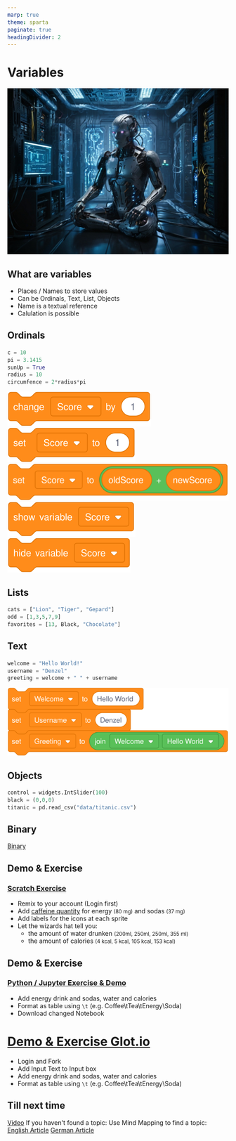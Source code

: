 ```yaml
---
marp: true
theme: sparta
paginate: true
headingDivider: 2
---
```

<!-- _paginate: skip -->
<!-- _class: title -->
# Variables
![bg left:40%](../img/robot6.jpg)

## What are variables

* Places / Names to store values
* Can be Ordinals, Text, List, Objects
* Name is a textual reference
* Calulation is possible

## Ordinals

```python
c = 10
pi = 3.1415
sunUp = True
radius = 10
circumfence = 2*radius*pi
```

![](../img/scratch/variables/change.svg)
![](../img/scratch/variables/set.svg)
![](../img/scratch/variables/setWithCalculation.svg)
![](../img/scratch/variables/show.svg)
![](../img/scratch/variables/hide.svg)

## Lists
```python
cats = ["Lion", "Tiger", "Gepard"]
odd = [1,3,5,7,9]
favorites = [13, Black, "Chocolate"]
```
## Text
```python
welcome = "Hello World!"
username = "Denzel"
greeting = welcome + " " + username
```
![](../img/scratch/variables/textExample.svg)
## Objects
```python
control = widgets.IntSlider(100)
black = (0,0,0)
titanic = pd.read_csv("data/titanic.csv")
```
## Binary
[Binary](https://sethideclercq.com/tools/binaryvisualiser.html)
## Demo & Exercise
### [Scratch Exercise](https://scratch.mit.edu/projects/1086026680/)

* Remix to your account (Login first)
* Add [caffeine quantity](https://www.eufic.org/en/healthy-living/article/caffeine-levels-in-different-foods-and-drinks) for energy <small>(80 mg)</small> and sodas <small>(37 mg)</small>
* Add labels for the icons at each sprite
* Let the wizards hat tell you: 
    * the amount of water drunken <small>(200ml, 250ml, 250ml, 355 ml)</small>
    * the amount of calories <small>(4 kcal, 5 kcal, 105 kcal, 153 kcal)</small>

## Demo & Exercise
### [Python / Jupyter Exercise & Demo](https://mybinder.org/v2/gh/OliverDenzelHFU/Programming/06d20b395168c9750f7cee1e2ab70e477752a42a?urlpath=lab%2Ftree%2F3-Variables%2FVariables.ipynb)

* Add energy drink and sodas, water and calories
* Format as table using `\t` (e.g. Coffee\tTea\tEnergy\Soda)
* Download changed Notebook

# [Demo & Exercise Glot.io](https://glot.io/snippets/h15viox8ry)
* Login and Fork
* Add Input Text to Input box
* Add energy drink and sodas, water and calories
* Format as table using `\t` (e.g. Coffee\tTea\tEnergy\Soda)

## Till next time

[Video](https://www.youtube.com/watch?v=f4KOjWS_KZs)
If you haven't found a topic:
Use Mind Mapping to find a topic:
[English Article](https://www.mindmapping.com/mind-map)
[German Article](https://www.ideenfindung.de/Mind-Mapping-Kreativitätstechnik-Brainstorming-Ideenfindung.html)
